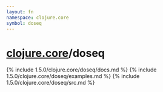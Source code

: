 ```yaml
---
layout: fn
namespace: clojure.core
symbol: doseq
---
```


# [clojure.core](../)/doseq

{% include 1.5.0/clojure.core/doseq/docs.md %}
{% include 1.5.0/clojure.core/doseq/examples.md %}
{% include 1.5.0/clojure.core/doseq/src.md %}

